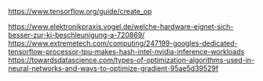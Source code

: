 https://www.tensorflow.org/guide/create_op

https://www.elektronikpraxis.vogel.de/welche-hardware-eignet-sich-besser-zur-ki-beschleunigung-a-720869/
https://www.extremetech.com/computing/247199-googles-dedicated-tensorflow-processor-tpu-makes-hash-intel-nvidia-inference-workloads
https://towardsdatascience.com/types-of-optimization-algorithms-used-in-neural-networks-and-ways-to-optimize-gradient-95ae5d39529f